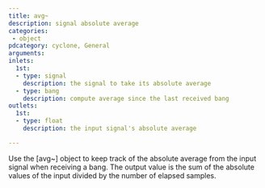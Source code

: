 ```yaml
---
title: avg~
description: signal absolute average
categories:
 - object
pdcategory: cyclone, General
arguments:
inlets:
  1st:
  - type: signal
    description: the signal to take its absolute average
  - type: bang
    description: compute average since the last received bang
outlets:
  1st:
  - type: float
    description: the input signal's absolute average

---
```


Use the [avg~] object to keep track of the absolute average from the input signal when receiving a bang. The output value is the sum of the absolute values of the input divided by the number of elapsed samples.

